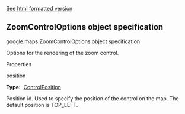 [See html formatted version](https://huasofoundries.github.io/google-maps-documentation/ZoomControlOptions.html)


ZoomControlOptions object specification
---------------------------------------

google.maps.ZoomControlOptions object specification

Options for the rendering of the zoom control.

Properties

position

**Type:**  [ControlPosition](https://github.com/amenadiel/google-maps-documentation/blob/master/docs/ControlPosition.md)

Position id. Used to specify the position of the control on the map. The default position is TOP\_LEFT.